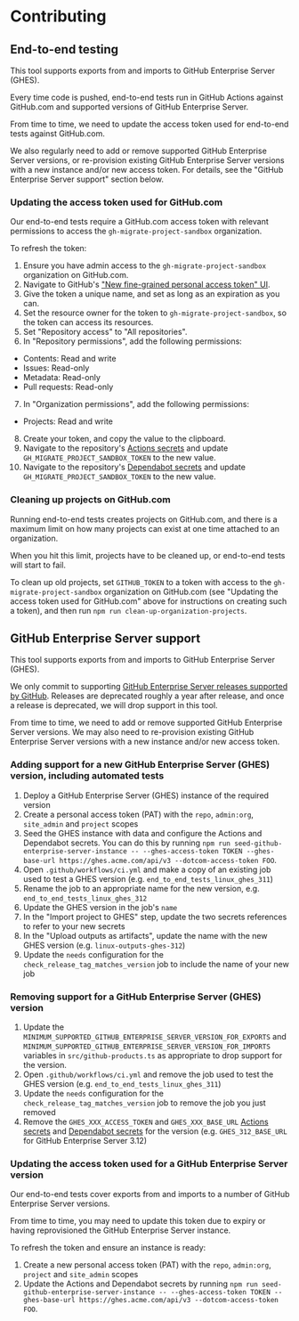 # Contributing

## End-to-end testing

This tool supports exports from and imports to GitHub Enterprise Server (GHES).

Every time code is pushed, end-to-end tests run in GitHub Actions against GitHub.com and supported versions of GitHub Enterprise Server.

From time to time, we need to update the access token used for end-to-end tests against GitHub.com.

We also regularly need to add or remove supported GitHub Enterprise Server versions, or re-provision existing GitHub Enterprise Server versions with a new instance and/or new access token. For details, see the "GitHub Enterprise Server support" section below.

### Updating the access token used for GitHub.com

Our end-to-end tests require a GitHub.com access token with relevant permissions to access the `gh-migrate-project-sandbox` organization.

To refresh the token:

1. Ensure you have admin access to the `gh-migrate-project-sandbox` organization on GitHub.com.
2. Navigate to GitHub's ["New fine-grained personal access token" UI](https://github.com/settings/personal-access-tokens/new).
3. Give the token a unique name, and set as long as an expiration as you can.
4. Set the resource owner for the token to `gh-migrate-project-sandbox`, so the token can access its resources.
5. Set "Repository access" to "All repositories".
6. In "Repository permissions", add the following permissions:

- Contents: Read and write
- Issues: Read-only
- Metadata: Read-only
- Pull requests: Read-only

7. In "Organization permissions", add the following permissions:

- Projects: Read and write

8. Create your token, and copy the value to the clipboard.
9. Navigate to the repository's [Actions secrets](https://github.com/timrogers/gh-migrate-project/settings/secrets/actions) and update `GH_MIGRATE_PROJECT_SANDBOX_TOKEN` to the new value.
10. Navigate to the repository's [Dependabot secrets](https://github.com/timrogers/gh-migrate-project/settings/secrets/dependabot) and update `GH_MIGRATE_PROJECT_SANDBOX_TOKEN` to the new value.

### Cleaning up projects on GitHub.com

Running end-to-end tests creates projects on GitHub.com, and there is a maximum limit on how many projects can exist at one time attached to an organization.

When you hit this limit, projects have to be cleaned up, or end-to-end tests will start to fail.

To clean up old projects, set `GITHUB_TOKEN` to a token with access to the `gh-migrate-project-sandbox` organization on GitHub.com (see "Updating the access token used for GitHub.com" above for instructions on creating such a token), and then run `npm run clean-up-organization-projects`.

## GitHub Enterprise Server support

This tool supports exports from and imports to GitHub Enterprise Server (GHES).

We only commit to supporting [GitHub Enterprise Server releases supported by GitHub](https://docs.github.com/en/enterprise-server/admin/all-releases). Releases are deprecated roughly a year after release, and once a release is deprecated, we will drop support in this tool.

From time to time, we need to add or remove supported GitHub Enterprise Server versions. We may also need to re-provision existing GitHub Enterprise Server versions with a new instance and/or new access token.

### Adding support for a new GitHub Enterprise Server (GHES) version, including automated tests

1. Deploy a GitHub Enterprise Server (GHES) instance of the required version
1. Create a personal access token (PAT) with the `repo`, `admin:org`, `site_admin` and `project` scopes
1. Seed the GHES instance with data and configure the Actions and Dependabot secrets. You can do this by running `npm run seed-github-enterprise-server-instance -- --ghes-access-token TOKEN --ghes-base-url https://ghes.acme.com/api/v3 --dotcom-access-token FOO`.
1. Open `.github/workflows/ci.yml` and make a copy of an existing job used to test a GHES version (e.g. `end_to_end_tests_linux_ghes_311`)
1. Rename the job to an appropriate name for the new version, e.g. `end_to_end_tests_linux_ghes_312`
1. Update the GHES version in the job's `name`
1. In the "Import project to GHES" step, update the two secrets references to refer to your new secrets
1. In the "Upload outputs as artifacts", update the name with the new GHES version (e.g. `linux-outputs-ghes-312`)
1. Update the `needs` configuration for the `check_release_tag_matches_version` job to include the name of your new job

### Removing support for a GitHub Enterprise Server (GHES) version

1. Update the `MINIMUM_SUPPORTED_GITHUB_ENTERPRISE_SERVER_VERSION_FOR_EXPORTS` and `MINIMUM_SUPPORTED_GITHUB_ENTERPRISE_SERVER_VERSION_FOR_IMPORTS` variables in `src/github-products.ts` as appropriate to drop support for the version.
1. Open `.github/workflows/ci.yml` and remove the job used to test the GHES version (e.g. `end_to_end_tests_linux_ghes_311`)
1. Update the `needs` configuration for the `check_release_tag_matches_version` job to remove the job you just removed
1. Remove the `GHES_XXX_ACCESS_TOKEN` and `GHES_XXX_BASE_URL` [Actions secrets](https://github.com/timrogers/gh-migrate-project/settings/secrets/actions) and [Dependabot secrets](https://github.com/timrogers/gh-migrate-project/settings/secrets/dependabot) for the version (e.g. `GHES_312_BASE_URL` for GitHub Enterprise Server 3.12)

### Updating the access token used for a GitHub Enterprise Server version

Our end-to-end tests cover exports from and imports to a number of GitHub Enterprise Server versions.

From time to time, you may need to update this token due to expiry or having reprovisioned the GitHub Enterprise Server instance.

To refresh the token and ensure an instance is ready:

1. Create a new personal access token (PAT) with the `repo`, `admin:org`, `project` and `site_admin` scopes
1. Update the Actions and Dependabot secrets by running `npm run seed-github-enterprise-server-instance -- --ghes-access-token TOKEN --ghes-base-url https://ghes.acme.com/api/v3 --dotcom-access-token FOO`.
